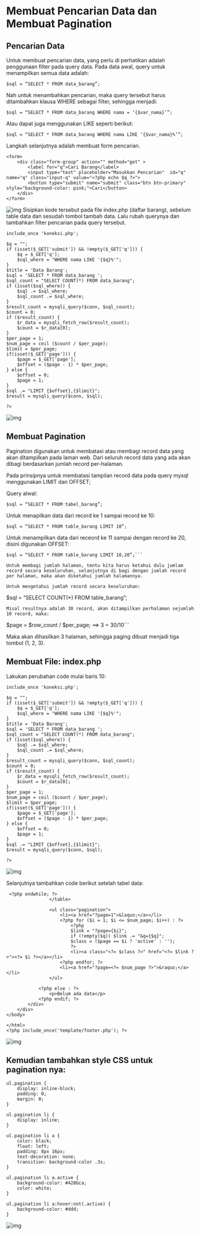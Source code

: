 # Membuat Pencarian Data dan Membuat Pagination
## Pencarian Data

Untuk membuat pencarian data, yang perlu di perhatikan adalah penggunaan filter pada query data. Pada data awal, query untuk menampilkan semua data adalah:
```
$sql = “SELECT * FROM data_barang”;

```
Nah untuk menambahkan pencarian, maka query tersebut harus ditambahkan klausa WHERE sebagai filter, sehingga menjadi:
```
$sql = “SELECT * FROM data_barang WHERE nama = ‘{$var_nama}’”;
```

Atau dapat juga menggunakan LIKE seperti berikut:
```
$sql = “SELECT * FROM data_barang WHERE nama LIKE ‘{$var_nama}%’”;
```

Langkah selanjutnya adalah membuat form pencarian.

```
<form>
    <div class="form-group" action="" method="get" >
        <label for="q">Cari Barang</label>
        <input type="text" placeholder="Masukkan Pencarian"  id="q" name="q" class="input-q" value="<?php echo $q ?>">
        <button type="submit" name="submit" class="btn btn-primary" style="background-color: pink;">Cari</button>
    </div>
</form>
```

![img](ss/ss4.png)
Sisipkan kode tersebut pada file index.php (daftar barang), sebelum table data dan sesudah tombol tambah data.
Lalu rubah querynya dan tambahkan filter pencarian pada query tersebut.
```
include_once 'koneksi.php';

$q = "";
if (isset($_GET['submit']) && !empty($_GET['q'])) {
    $q = $_GET['q'];
    $sql_where = "WHERE nama LIKE '{$q}%'"; 
}
$title = 'Data Barang';
$sql = 'SELECT * FROM data_barang ';
$sql_count = "SELECT COUNT(*) FROM data_barang";
if (isset($sql_where)) {
    $sql .= $sql_where;
    $sql_count .= $sql_where;
}
$result_count = mysqli_query($conn, $sql_count);
$count = 0;
if ($result_count) {
    $r_data = mysqli_fetch_row($result_count);
    $count = $r_data[0];
}
$per_page = 1;
$num_page = ceil ($count / $per_page);
$limit = $per_page;
if(isset($_GET['page'])) {
    $page = $_GET['page'];
    $offset = ($page - 1) * $per_page;
} else {
    $offset = 0;
    $page = 1;
}
$sql .= "LIMIT {$offset},{$limit}";
$result = mysqli_query($conn, $sql);

?>
```
![img](ss/ss1.png)

## Membuat Pagination
Pagination digunakan untuk membatasi atau membagi record data yang akan ditampilkan pada laman web. Dari seluruh record data yang ada akan dibagi berdasarkan jumlah record per-halaman.

Pada prinsipnya untuk membatasi tampilan record data pada query mysql menggunakan LIMIT dan OFFSET;

Query alwal:
```
$sql = “SELECT * FROM tabel_barang”;
```

Untuk menapilkan data dari record ke 1 sampai record ke 10:
```
$sql = “SELECT * FROM table_barang LIMIT 10”;
```

Untuk menampilkan data dari receord ke 11 sampai dengan record ke 20, disini digunakan OFFSET:
```
$sql = “SELECT * FROM table_barang LIMIT 10,20”;```

Untuk membagi jumlah halaman, tentu kita harus ketahui dulu jumlam record secara keseluruhan, selanjutnya di bagi dengan jumlah record per halaman, maka akan diketahui jumlah halamannya.

Untuk mengetahui jumlah record secara keseluruhan:
```
$sql = “SELECT COUNT(*) FROM table_barang”;

```
Misal resultnya adalah 30 record, akan ditampilkan perhalaman sejumlah 10 record, maka:
```
$page = $row_count / $per_page; ==> 3 = 30/10```

Maka akan dihasilkan 3 halaman, sehingga paging dibuat menjadi tiga tombol (1, 2, 3).

## Membuat File: index.php
Lakukan perubahan code mulai baris 10:
```
include_once 'koneksi.php';

$q = "";
if (isset($_GET['submit']) && !empty($_GET['q'])) {
    $q = $_GET['q'];
    $sql_where = "WHERE nama LIKE '{$q}%'"; 
}
$title = 'Data Barang';
$sql = 'SELECT * FROM data_barang ';
$sql_count = "SELECT COUNT(*) FROM data_barang";
if (isset($sql_where)) {
    $sql .= $sql_where;
    $sql_count .= $sql_where;
}
$result_count = mysqli_query($conn, $sql_count);
$count = 0;
if ($result_count) {
    $r_data = mysqli_fetch_row($result_count);
    $count = $r_data[0];
}
$per_page = 1;
$num_page = ceil ($count / $per_page);
$limit = $per_page;
if(isset($_GET['page'])) {
    $page = $_GET['page'];
    $offset = ($page - 1) * $per_page;
} else {
    $offset = 0;
    $page = 1;
}
$sql .= "LIMIT {$offset},{$limit}";
$result = mysqli_query($conn, $sql);

?>
```

![img](ss/ss1.png)

Selanjutnya tambahkan code berikut setelah tabel data:

```
 <?php endwhile; ?>
                </table>

                <ul class="pagination">
                    <li><a href="?page=1">&laquo;</a></li>
                    <?php for ($i = 1; $i <= $num_page; $i++) : ?>
                        <?php
                        $link = "?page={$i}";
                        if (!empty($q)) $link .= "&q={$q}";
                        $class = ($page == $i ? 'active' : '');
                        ?>
                        <li><a class="<?= $class ?>" href="<?= $link ?>"><?= $i ?></a></li>
                    <?php endfor; ?>
                    <li><a href="?page=<?= $num_page ?>">&raquo;</a></li>
                </ul>

            <?php else : ?>
                <p>Belum ada data</p>
            <?php endif; ?>
        </div>
    </div>
</body>

</html>
<?php include_once('template/footer.php'); ?>
```

![img](ss/ss2.png)

## Kemudian tambahkan style CSS untuk pagination nya:
```
ul.pagination {
    display: inline-block;
    padding: 0;
    margin: 0;
}

ul.pagination li {
    display: inline;
}

ul.pagination li a {
    color: black;
    float: left;
    padding: 8px 16px;
    text-decoration: none;
    transition: background-color .3s;
}

ul.pagination li a.active {
    background-color: #428bca;
    color: white;
}

ul.pagination li a:hover:not(.active) {
    background-color: #ddd;
}
```

![img](ss/ss3.png)


